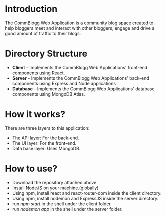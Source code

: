 # Introduction
The CommBlogg Web Application is a community blog space created to help bloggers meet and interact with other bloggers, engage and drive a good amount of traffic to their blogs.


# Directory Structure

* **Client** - Implements the CommBlogg Web Applications' front-end components using React. 
* **Server** - Implements the CommBlogg Web Applications' back-end components using Express and Node applications
* **Database** - Implements the CommBlogg Web Applications' database components using MongoDB Atlas.

# How it works?
There are three layers to this application:
* The API layer: For the back-end.
* The UI layer: For the front-end.
* Data base layer: Uses MongoDB.

# How to use?
* Download the repository attached above.
* Install NodeJS on your machine.(globally)
* Using npm, install react and react-router-dom inside the client directory.
* Using npm, install nodemon and ExpressJS inside the server directory.
* run *npm start* in the shell under the client folder.
* run *nodemon app* in the shell under the server folder.

